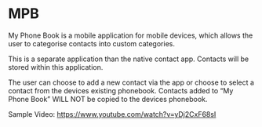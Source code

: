 MPB
===
My Phone Book is a mobile application for mobile devices, which allows the user to categorise contacts into custom categories.

This is a separate application than the native contact app. Contacts will be stored within this application.

The user can choose to add a new contact via the app or choose to select a contact from the devices existing phonebook. Contacts added to “My Phone Book” WILL NOT be copied to the devices phonebook.

Sample Video: https://www.youtube.com/watch?v=yDj2CxF68sI
